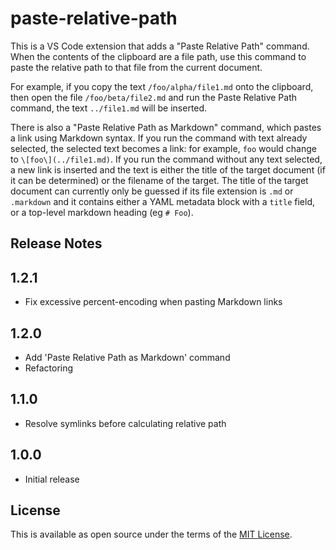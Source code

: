 # paste-relative-path

This is a VS Code extension that adds a "Paste Relative Path" command.
When the contents of the clipboard are a file path, use this command to paste the relative path to that file from the current document.

For example, if you copy the text `/foo/alpha/file1.md` onto the clipboard, then open the file `/foo/beta/file2.md` and run the Paste Relative Path command, the text `../file1.md` will be inserted.

There is also a "Paste Relative Path as Markdown" command, which pastes a link using Markdown syntax.
If you run the command with text already selected, the selected text becomes a link: for example, `foo` would change to `\[foo\](../file1.md)`.
If you run the command without any text selected, a new link is inserted and the text is either the title of the target document (if it can be determined) or the filename of the target.
The title of the target document can currently only be guessed if its file extension is `.md` or `.markdown` and it contains either a YAML metadata block with a `title` field, or a top-level markdown heading (eg `# Foo`).

## Release Notes

## 1.2.1

- Fix excessive percent-encoding when pasting Markdown links

## 1.2.0

- Add 'Paste Relative Path as Markdown' command
- Refactoring

## 1.1.0

- Resolve symlinks before calculating relative path

## 1.0.0

- Initial release

## License

This is available as open source under the terms of the [MIT License](https://opensource.org/licenses/MIT).
